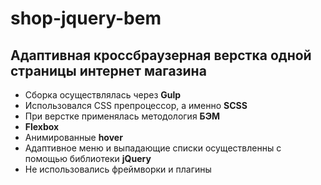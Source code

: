 # shop-jquery-bem
## Адаптивная кроссбраузерная верстка одной страницы интернет магазина
* Сборка осуществлялась через **Gulp**
* Использовался CSS препроцессор, а именно **SCSS**
* При верстке применялась методология **БЭМ**
* **Flexbox**
* Анимированные **hover**
* Адаптивное меню и выпадающие списки осуществленны с помощью библиотеки **jQuery**
* Не использовались фреймворки и плагины

